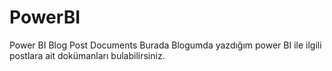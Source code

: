 # PowerBI
Power BI Blog Post Documents
Burada Blogumda yazdığım power BI ile ilgili postlara ait dokümanları bulabilirsiniz.
